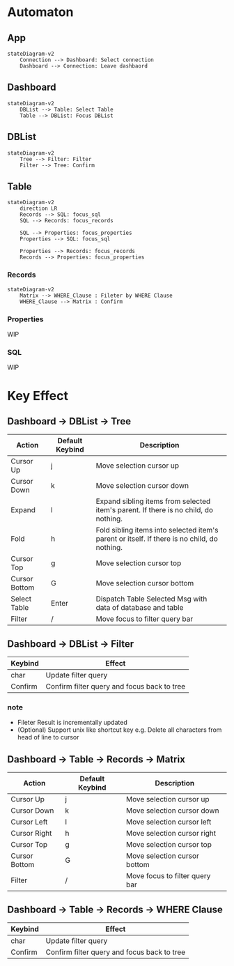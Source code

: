 # Automaton

## App

```mermaid
stateDiagram-v2
    Connection --> Dashboard: Select connection
    Dashboard --> Connection: Leave dashbaord
```

## Dashboard

```mermaid
stateDiagram-v2
    DBList --> Table: Select Table
    Table --> DBList: Focus DBList
```

## DBList

```mermaid
stateDiagram-v2
    Tree --> Filter: Filter
    Filter --> Tree: Confirm
```


## Table

```mermaid
stateDiagram-v2
    direction LR
    Records --> SQL: focus_sql
    SQL --> Records: focus_records
    
    SQL --> Properties: focus_properties
    Properties --> SQL: focus_sql
    
    Properties --> Records: focus_records
    Records --> Properties: focus_properties
```

### Records

```mermaid
stateDiagram-v2
    Matrix --> WHERE_Clause : Fileter by WHERE Clause
    WHERE_Clause --> Matrix : Confirm
```

### Properties

WIP

### SQL

WIP


# Key Effect

## Dashboard -> DBList -> Tree

| Action | Default Keybind | Description |
| --- | --- | --- |
| Cursor Up | j | Move selection cursor up |
| Cursor Down | k | Move selection cursor down |
| Expand | l | Expand sibling items from selected item's parent. If there is no child, do nothing. |
| Fold | h | Fold sibling items into selected item's parent or itself. If there is no child, do nothing. |
| Cursor Top | g | Move selection cursor top |
| Cursor Bottom | G  | Move selection cursor bottom |
| Select Table | Enter | Dispatch Table Selected Msg with data of database and table |
| Filter | / | Move focus to filter query bar |

## Dashboard -> DBList -> Filter

| Keybind | Effect |
| --- | --- |
| char | Update filter query |
| Confirm | Confirm filter query and focus back to tree |

### note

- Fileter Result is incrementally updated
- (Optional) Support unix like shortcut key e.g. Delete all characters from head of line to cursor

## Dashboard -> Table -> Records -> Matrix

| Action | Default Keybind | Description |
| --- | --- | --- |
| Cursor Up | j | Move selection cursor up |
| Cursor Down | k | Move selection cursor down |
| Cursor Left | l | Move selection cursor left |
| Cursor Right | h | Move selection cursor right |
| Cursor Top | g | Move selection cursor top |
| Cursor Bottom | G  | Move selection cursor bottom |
| Filter | / | Move focus to filter query bar |


## Dashboard -> Table -> Records -> WHERE Clause


| Keybind | Effect |
| --- | --- |
| char | Update filter query |
| Confirm | Confirm filter query and focus back to tree |

